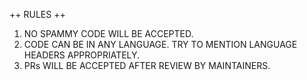 ++ RULES ++

1. NO SPAMMY CODE WILL BE ACCEPTED.
2. CODE CAN BE IN ANY LANGUAGE. TRY TO MENTION LANGUAGE HEADERS APPROPRIATELY.
3. PRs WILL BE ACCEPTED AFTER REVIEW BY MAINTAINERS.
